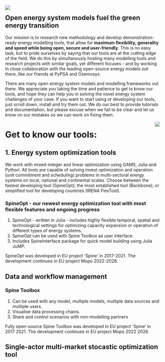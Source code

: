 <img align="left" src="https://user-images.githubusercontent.com/112698385/232780070-da828220-9ab4-405b-aef5-8387993d260a.png">

## Open energy system models fuel the green energy transition

Our mission is to research new methodology and develop demonstration-ready energy modelling tools, that allow for <b>maximum flexibility, generality and speed while being open, secure and user-friendly</b>. This is no easy task, but to pride ourselves by saying that our tools are at the cutting edge of the field. We do this by simultanously hosting many modelling tools and research projects with similar goals, yet different focuses - and by working in close collaboration with the leading open-source energy models out there, like our friends at PyPSA and Osemosys. 

There are many open energy system models and modelling frameworks out there. We appreciate you taking the time and patience to get to know our tools, and hope they can help you in solving the novel energy system challenges of your case. If you want to start using or developing our tools, just scroll down, install and try them out. We do our best to provide tutorials and documentation, but please excuse when we fail to be clear and let us know on our mistakes so we can work on fixing them. 

<img align="right" src=https://user-images.githubusercontent.com/112698385/232751058-070d3b05-b338-4e36-b85b-e0ceaf6361b7.png>

# Get to know our tools:

## 1. Energy system optimization tools

We work with mixed-integer and linear optimization using GAMS, Julia and Python. All tools are capable of solving invest optimization and operation (unit commitment and scheduling) problems in multi-sectoral energy systems on local, national and continental scales. Choose between the fastest developing tool (SpineOpt); the most established tool (Backbone); or simplified tool for developing countries (IRENA FlexTool).

### SpineOpt - our newest energy optimization tool with most flexible features and ongoing progress

1. SpineOpt - written in Julia - includes highly flexible temporal, spatial and technological settings for optimizing capacity expansion or operation of different types of energy systems. 
2. SpineOpt can be used with Spine Toolbox as user interface. 
3. Includes SpineInterface package for quick model building using Julia JuMP.

SpineOpt was developed in EU project 'Spine' in 2017-2021. The development continues in EU project Mopo 2022-2026.

###

## Data and workflow management

### Spine Toolbox

1. Can be used with any model, multiple models, multiple data sources and multiple users.
2. Visualise data processing chains.
3. Share and control scenarios with non-modelling partners

Fully open-source Spine Toolbox was developed in EU project 'Spine’ in 2017 2021. The development continues in EU project Mopo 2022 2026.

## Single-actor multi-market stocastic optimization tool
